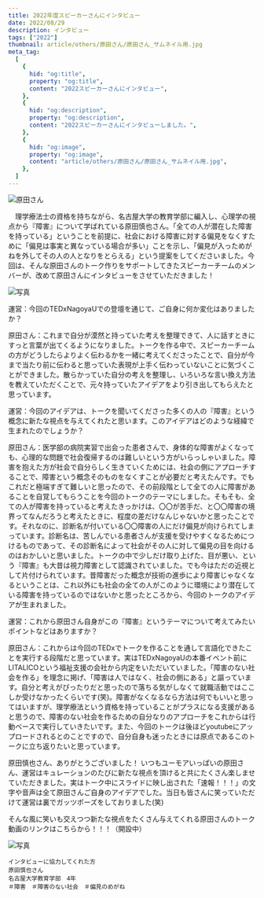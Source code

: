 ```yaml
---
title: 2022年度スピーカーさんにインタビュー
date: 2022/08/29
description: インタビュー
tags: ["2022"]
thumbnail: article/others/原田さん/原田さん_サムネイル用.jpg
meta_tag:
  [
    {
      hid: "og:title",
      property: "og:title",
      content: "2022スピーカーさんにインタビュー",
    },
    {
      hid: "og:description",
      property: "og:description",
      content: "2022スピーカーさんにインタビューしました。",
    },
    {
      hid: "og:image",
      property: "og:image",
      content: "article/others/原田さん/原田さん_サムネイル用.jpg",
    },
  ]
---
```


![原田さん](article/others/原田さん/原田さん_サムネイル用.jpg)

　理学療法士の資格を持ちながら、名古屋大学の教育学部に編入し、心理学の視点から『障害』について学ばれている原田慎也さん。「全ての人が潜在した障害を持っている」ということを前提に、社会における障害に対する偏見をなくすために「偏見は事実と異なっている場合が多い」ことを示し、「偏見が入っためがねを外してその人の人となりをとらえる」という提案をしてくださいました。今回は、そんな原田さんのトーク作りをサポートしてきたスピーカーチームのメンバーが、改めて原田さんにインタビューをさせていただきました！

![写真](article/others/原田さん/原田さん_インタビュー.jpg)

運営：今回のTEDxNagoyaUでの登壇を通じて、ご自身に何か変化はありましたか？

原田さん：これまで自分が漠然と持っていた考えを整理できて、人に話すときにすっと言葉が出てくるようになりました。トークを作る中で、スピーカーチームの方がどうしたらよりよく伝わるかを一緒に考えてくださったことで、自分が今まで当たり前に伝わると思っていた表現が上手く伝わっていないことに気づくことができました。散らかっていた自分の考えを整理し、いろいろな言い換え方法を教えていただくことで、元々持っていたアイデアをより引き出してもらえたと思っています。


運営：今回のアイデアは、トークを聞いてくださった多くの人の『障害』という概念に新たな視点を与えてくれたと思います。このアイデアはどのような経緯で生まれたのでしょうか？

原田さん：医学部の病院実習で出会った患者さんで、身体的な障害がよくなっても、心理的な問題で社会復帰するのは難しいという方がいらっしゃいました。障害を抱えた方が社会で自分らしく生きていくためには、社会の側にアプローチすることで、障害という概念そのものをなくすことが必要だと考えたんです。でもこれだと極端すぎて難しいと思ったので、その前段階として全ての人に障害があることを自覚してもらうことを今回のトークのテーマにしました。そもそも、全ての人が障害を持っていると考えたきっかけは、〇〇が苦手だ、と〇〇障害の境界ってなんだろうと考えたときに、程度の差だけなんじゃないかと思ったことです。それなのに、診断名が付いている〇〇障害の人にだけ偏見が向けられてしまっています。診断名は、苦しんでいる患者さんが支援を受けやすくなるためにつけるものであって、その診断名によって社会がその人に対して偏見の目を向けるのはおかしいと思いました。トークの中で少しだけ取り上げた、目が悪い、という『障害』も大昔は視力障害として認識されていました。でも今はただの近視として片付けられています。昔障害だった概念が技術の進歩により障害じゃなくなるということは、これ以外にも社会の全ての人がこのように環境により潜在している障害を持っているのではないかと思ったところから、今回のトークのアイデアが生まれました。


運営：これから原田さん自身がこの『障害』というテーマについて考えてみたいポイントなどはありますか？

原田さん：これからは今回のTEDxでトークを作ることを通して言語化できたことを実行する段階だと思っています。実はTEDxNagoyaUの本番イベント前にLITALICOという福祉支援の会社から内定をいただいていました。「障害のない社会を作る」を理念に掲げ、「障害は人ではなく、社会の側にある」と謳っています。自分と考えがぴったりだと思ったので落ちる気がしなくて就職活動ではここしか受けなかったくらいです(笑)。障害がなくなるなら方法は何でもいいと思ってはいますが、理学療法という資格を持っていることがプラスになる支援があると思うので、障害のない社会を作るための自分なりのアプローチをこれからは行動ベースで実行していきたいです。また、今回のトークは後ほどyoutubeにアップロードされるとのことですので、自分自身も迷ったときには原点であるこのトークに立ち返りたいと思っています。



原田慎也さん、ありがとうございました！
いつもユーモアいっぱいの原田さん、運営はキュレーションのたびに新たな視点を頂けると共にたくさん楽しませていただきました。実はトーク中にスライドに映し出された「速報！！！」の文字や音声は全て原田さんご自身のアイデアでした。当日も皆さんに笑っていただけて運営は裏でガッツポーズをしておりました(笑)

そんな風に笑いも交えつつ新たな視点をたくさん与えてくれる原田さんのトーク動画のリンクはこちらから！！！（開設中）


![写真](article/others/原田さん/原田さん_インタビュー2.jpg)


```:
インタビューに協力してくれた方
原田慎也さん
名古屋大学教育学部　4年
＃障害　＃障害のない社会　＃偏見のめがね
